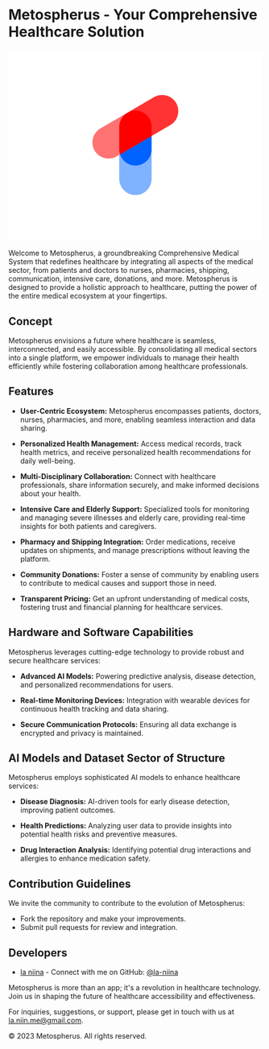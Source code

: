 # Metospherus - Your Comprehensive Healthcare Solution

<p align="center">
  <img src="https://raw.githubusercontent.com/Moluccus-inc/Metospherus/master/app/src/main/res/drawable/metospherus.png" alt="Metospherus Logo"/>
</p>

Welcome to Metospherus, a groundbreaking Comprehensive Medical System that redefines healthcare by integrating all aspects of the medical sector, from patients and doctors to nurses, pharmacies, shipping, communication, intensive care, donations, and more. Metospherus is designed to provide a holistic approach to healthcare, putting the power of the entire medical ecosystem at your fingertips.

## Concept

Metospherus envisions a future where healthcare is seamless, interconnected, and easily accessible. By consolidating all medical sectors into a single platform, we empower individuals to manage their health efficiently while fostering collaboration among healthcare professionals.

## Features

- **User-Centric Ecosystem:** Metospherus encompasses patients, doctors, nurses, pharmacies, and more, enabling seamless interaction and data sharing.

- **Personalized Health Management:** Access medical records, track health metrics, and receive personalized health recommendations for daily well-being.

- **Multi-Disciplinary Collaboration:** Connect with healthcare professionals, share information securely, and make informed decisions about your health.

- **Intensive Care and Elderly Support:** Specialized tools for monitoring and managing severe illnesses and elderly care, providing real-time insights for both patients and caregivers.

- **Pharmacy and Shipping Integration:** Order medications, receive updates on shipments, and manage prescriptions without leaving the platform.

- **Community Donations:** Foster a sense of community by enabling users to contribute to medical causes and support those in need.

- **Transparent Pricing:** Get an upfront understanding of medical costs, fostering trust and financial planning for healthcare services.

## Hardware and Software Capabilities

Metospherus leverages cutting-edge technology to provide robust and secure healthcare services:

- **Advanced AI Models:** Powering predictive analysis, disease detection, and personalized recommendations for users.

- **Real-time Monitoring Devices:** Integration with wearable devices for continuous health tracking and data sharing.

- **Secure Communication Protocols:** Ensuring all data exchange is encrypted and privacy is maintained.

## AI Models and Dataset Sector of Structure

Metospherus employs sophisticated AI models to enhance healthcare services:

- **Disease Diagnosis:** AI-driven tools for early disease detection, improving patient outcomes.

- **Health Predictions:** Analyzing user data to provide insights into potential health risks and preventive measures.

- **Drug Interaction Analysis:** Identifying potential drug interactions and allergies to enhance medication safety.

## Contribution Guidelines

We invite the community to contribute to the evolution of Metospherus:

- Fork the repository and make your improvements.
- Submit pull requests for review and integration.

## Developers

- [la niina](https://github.com/la-niina) - Connect with me on GitHub: [@la-niina](https://github.com/la-niina)

Metospherus is more than an app; it's a revolution in healthcare technology. Join us in shaping the future of healthcare accessibility and effectiveness.

For inquiries, suggestions, or support, please get in touch with us at la.niin.me@gmail.com.

© 2023 Metospherus. All rights reserved.
